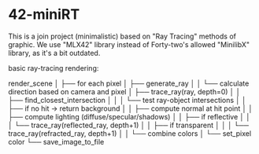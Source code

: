 # 42-miniRT

This is a join project (minimalistic) based on "Ray Tracing" methods of graphic. We use "MLX42" library instead of Forty-two's allowed "MinilibX" library, as it's a bit outdated.

basic ray-tracing rendering:

render_scene
│
├── for each pixel
│   ├── generate_ray
│   │   └── calculate direction based on camera and pixel
│   ├── trace_ray(ray, depth=0)
│   │   ├── find_closest_intersection
│   │   │   └── test ray-object intersections
│   │   ├── if no hit → return background
│   │   ├── compute normal at hit point
│   │   ├── compute lighting (diffuse/specular/shadows)
│   │   ├── if reflective
│   │   │   └── trace_ray(reflected_ray, depth+1)
│   │   ├── if transparent
│   │   │   └── trace_ray(refracted_ray, depth+1)
│   │   └── combine colors
│   └── set_pixel color
└── save_image_to_file
